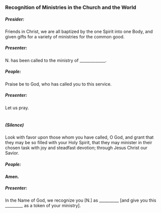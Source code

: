 ### Recognition of Ministries in the Church and the World

##### Presider:
Friends in Christ, we are all baptized by the one Spirit into one Body, and given gifts for a variety of ministries for the common good.

##### Presenter:
N. has been called to the ministry of _____________.

##### **People:**
Praise be to God, who has called you to this service.

##### Presenter:
Let us pray. 
#
##### (Silence) 
Look with favor upon those whom you have called, O God, and grant that they may be so filled with your Holy Spirit, that they may minister in their chosen task with joy and steadfast devotion; through Jesus Christ our Savior.

##### **People:**
**Amen.**

##### Presenter:
In the Name of God, we recognize you [N.] as __________ [and give you this _________ as a token of your ministry].

